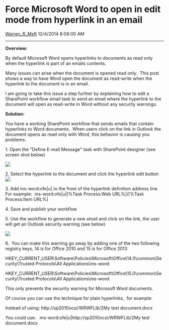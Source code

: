 <div id="page">

# Force Microsoft Word to open in edit mode from hyperlink in an email

[Warren\_R\_Msft](https://social.msdn.microsoft.com/profile/Warren_R_Msft)
12/4/2014 8:08:00 AM

-----

<div id="content">

**Overview:**

By default Microsoft Word opens hyperlinks to documents as read only
when the hyperlink is part of an emails contents.

Many issues can arise when the document is opened read only.  This post
shows a way to have Word open the document as read-write when the
hyperlink to the document is in an email.

I am going to take this issue a step further by explaining how to edit a
SharePoint workflow email task to send an email where the hyperlink to
the document will open as read-write in Word without any security
warnings.

**Solution:**

You have a working SharePoint workflow that sends emails that contain
hyperlinks to Word documents.  When users click on the link in Outlook
the document opens as read only with Word, this behavior is causing you
problems.

1\. Open the "Define E-mail Message" task with SharePoint designer (see
screen shot below)

[![
](media/TNBlogsFS/prod.evol.blogs.technet.com/CommunityServer.Blogs.Components.WeblogFiles/00/00/01/00/97/email.png)](media/TNBlogsFS/prod.evol.blogs.technet.com/CommunityServer.Blogs.Components.WeblogFiles/00/00/01/00/97/email.png)

2\. Select the hyperlink to the document and click the hyperlink edit
button [![
](media/TNBlogsFS/prod.evol.blogs.technet.com/CommunityServer.Blogs.Components.WeblogFiles/00/00/01/00/97/Link.png)](media/TNBlogsFS/prod.evol.blogs.technet.com/CommunityServer.Blogs.Components.WeblogFiles/00/00/01/00/97/Link.png)

3\. Add ms-word:ofe|u| to the front of the hyperlink definition address
line.   For example:  ms-word:ofe|u|\[%Task Process:Web URL%\]/\[%Task
Process:Item URL%\]

4\. Save and publish your workflow

5\. Use the workflow to generate a new email and click on the link, the
user will get an Outlook security warning (see below)

[![
](media/TNBlogsFS/prod.evol.blogs.technet.com/CommunityServer.Blogs.Components.WeblogFiles/00/00/01/00/97/Security.png)](media/TNBlogsFS/prod.evol.blogs.technet.com/CommunityServer.Blogs.Components.WeblogFiles/00/00/01/00/97/Security.png)

6.  You can make this warning go away by adding one of the two following
registry keys, 14 is for Office 2010 and 15 is for Office
2013

HKEY\_CURRENT\_USER\\Software\\Policies\\Microsoft\\Office\\14.0\\common\\Security\\Trusted
Protocols\\All
Applications\\ms-word:

HKEY\_CURRENT\_USER\\Software\\Policies\\Microsoft\\Office\\15.0\\common\\Security\\Trusted
Protocols\\All Applications\\ms-word:

This only prevents the security warning for Microsoft Word documents.

Of course you can use the technique for plain hyperlinks,  for example:

Instead of using: http://sp2010ocsi/WRWFLib/2My test document.docx

You could use:   ms-word:ofe|u|http://sp2010ocsi/WRWFLib/2My test
document.docx

 

</div>

</div>

